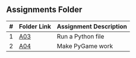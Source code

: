 ##  Assignments Folder

|   #   | Folder Link | Assignment Description |
| :---: | ----------- | ---------------------- |
|    1   |      [A03](./A03)       |     Run a Python file                   |
|    2   |      [A04](./A04)       |     Make PyGame work                   |